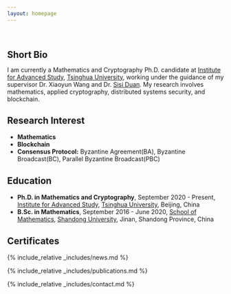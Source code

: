 ```yaml
---
layout: homepage
---
```


<h1 id="about-me"></h1>

<h2 style="margin: 60px 0px 10px;">Short Bio</h2>

I am currently a Mathematics and Cryptography Ph.D. candidate at [Institute for Advanced Study](https://www.ias.tsinghua.edu.cn/en/), [Tsinghua University](https://www.tsinghua.edu.cn/en/), working under the guidance of my supervisor Dr. Xiaoyun Wang and Dr. [Sisi Duan](https://fififish.github.io/sisiduan/). My research involves mathematics, applied cryptography, distributed systems security, and blockchain.

## Research Interest

- **Mathematics**
- **Blockchain**
- **Consensus Protocol:** Byzantine Agreement(BA), Byzantine Broadcast(BC), Parallel Byzantine Broadcast(PBC)


## Education
- **Ph.D. in Mathematics and Cryptography**, September 2020 - Present, [Institute for Advanced Study](https://www.ias.tsinghua.edu.cn/en/), [Tsinghua University](https://www.tsinghua.edu.cn/en/), Beijing, China
- **B.Sc. in Mathematics**, September 2016 - June 2020, [School of Mathematics](https://www.math.sdu.edu.cn/English.htm), [Shandong University](https://en.sdu.edu.cn/), Jinan, Shandong Province, China



## Certificates

<div data-iframe-width="150" data-iframe-height="270" data-share-badge-id="343635de-7d0f-43ea-922d-432566a4b1e5" data-share-badge-host="https://www.credly.com"></div><script type="text/javascript" async src="//cdn.credly.com/assets/utilities/embed.js"></script>

{% include_relative _includes/news.md %}

{% include_relative _includes/publications.md %}

{% include_relative _includes/contact.md %}
